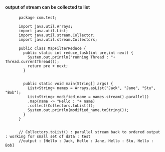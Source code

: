 #### output of stream can be collected to list

          package com.test;

          import java.util.Arrays;
          import java.util.List;
          import java.util.stream.Collector;
          import java.util.stream.Collectors;

          public class MapFilterReduce {
            public static int reduce_task(int pre,int next) {
              System.out.println("running Thread : "+ Thread.currentThread());
              return pre + next;
            }


            public static void main(String[] args) {		
              List<String> names = Arrays.asList("Jack", "Jane", "Stu", "Bob");
              List<String> modified_name = names.stream().parallel()
              .map(name -> "Hello : "+ name)
              .collect(Collectors.toList());
              System.out.println(modified_name.toString());
            }
          }
          
          
          // Collectors.toList() : parallel stream back to ordered output : working for small set of data : test 
          //output : [Hello : Jack, Hello : Jane, Hello : Stu, Hello : Bob]
